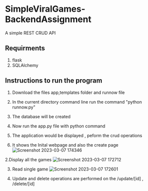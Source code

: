 # SimpleViralGames-BackendAssignment
A simple REST CRUD API

## Requirments
1. flask
2. SQLAlchemy


## Instructions to run the program
1. Download the files app,templates folder and runnow file
2. In the current directory command line run the command "python runnow.py"
3. The database will be created 
4. Now run the app.py file with python command
3. The application would be displayed , peform the crud operations 



1. It shows the Inital webpage and also the create page
![Screenshot 2023-03-07 174346](https://user-images.githubusercontent.com/30771097/223444277-f4aa72d8-7bf9-4189-b121-74dbf6295c19.png)

2.Display all the games 
![Screenshot 2023-03-07 172712](https://user-images.githubusercontent.com/30771097/223444367-75ac39f3-a810-4da0-b9b3-df5a3fecd716.png)

3. Read single game
![Screenshot 2023-03-07 172601](https://user-images.githubusercontent.com/30771097/223444442-b066e0e5-bae3-40d3-8d4c-c23eca0e8e06.png)


4. Update and delete operations  are performed on the /update/[id] , /delete/[id]

